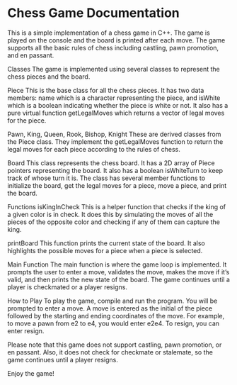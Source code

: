 # Chess Game Documentation
This is a simple implementation of a chess game in C++. The game is played on the console and the board is printed after each move. The game supports all the basic rules of chess including castling, pawn promotion, and en passant.

Classes
The game is implemented using several classes to represent the chess pieces and the board.

Piece
This is the base class for all the chess pieces. It has two data members: name which is a character representing the piece, and isWhite which is a boolean indicating whether the piece is white or not. It also has a pure virtual function getLegalMoves which returns a vector of legal moves for the piece.

Pawn, King, Queen, Rook, Bishop, Knight
These are derived classes from the Piece class. They implement the getLegalMoves function to return the legal moves for each piece according to the rules of chess.

Board
This class represents the chess board. It has a 2D array of Piece pointers representing the board. It also has a boolean isWhiteTurn to keep track of whose turn it is. The class has several member functions to initialize the board, get the legal moves for a piece, move a piece, and print the board.

Functions
isKingInCheck
This is a helper function that checks if the king of a given color is in check. It does this by simulating the moves of all the pieces of the opposite color and checking if any of them can capture the king.

printBoard
This function prints the current state of the board. It also highlights the possible moves for a piece when a piece is selected.

Main Function
The main function is where the game loop is implemented. It prompts the user to enter a move, validates the move, makes the move if it’s valid, and then prints the new state of the board. The game continues until a player is checkmated or a player resigns.

How to Play
To play the game, compile and run the program. You will be prompted to enter a move. A move is entered as the initial of the piece followed by the starting and ending coordinates of the move. For example, to move a pawn from e2 to e4, you would enter e2e4. To resign, you can enter resign.

Please note that this game does not support castling, pawn promotion, or en passant. Also, it does not check for checkmate or stalemate, so the game continues until a player resigns.

Enjoy the game!
